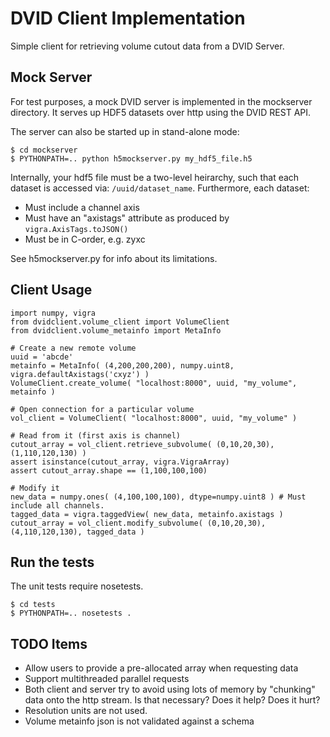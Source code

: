 DVID Client Implementation
==========================
Simple client for retrieving volume cutout data from a DVID Server.

Mock Server
-----------

For test purposes, a mock DVID server is implemented in the mockserver directory.
It serves up HDF5 datasets over http using the DVID REST API.

The server can also be started up in stand-alone mode:

    $ cd mockserver
    $ PYTHONPATH=.. python h5mockserver.py my_hdf5_file.h5

Internally, your hdf5 file must be a two-level heirarchy, such that each dataset is accessed via: `/uuid/dataset_name`.
Furthermore, each dataset:
- Must include a channel axis
- Must have an "axistags" attribute as produced by `vigra.AxisTags.toJSON()`
- Must be in C-order, e.g. zyxc

See h5mockserver.py for info about its limitations.

Client Usage
------------

    import numpy, vigra
    from dvidclient.volume_client import VolumeClient
    from dvidclient.volume_metainfo import MetaInfo
    
    # Create a new remote volume
    uuid = 'abcde'
    metainfo = MetaInfo( (4,200,200,200), numpy.uint8, vigra.defaultAxistags('cxyz') )
    VolumeClient.create_volume( "localhost:8000", uuid, "my_volume", metainfo )

    # Open connection for a particular volume    
    vol_client = VolumeClient( "localhost:8000", uuid, "my_volume" )
    
    # Read from it (first axis is channel)
    cutout_array = vol_client.retrieve_subvolume( (0,10,20,30), (1,110,120,130) )
    assert isinstance(cutout_array, vigra.VigraArray)
    assert cutout_array.shape == (1,100,100,100)

    # Modify it
    new_data = numpy.ones( (4,100,100,100), dtype=numpy.uint8 ) # Must include all channels.
    tagged_data = vigra.taggedView( new_data, metainfo.axistags )
    cutout_array = vol_client.modify_subvolume( (0,10,20,30), (4,110,120,130), tagged_data )

Run the tests
-------------
The unit tests require nosetests.

    $ cd tests
    $ PYTHONPATH=.. nosetests .

TODO Items
----------
- Allow users to provide a pre-allocated array when requesting data
- Support multithreaded parallel requests
- Both client and server try to avoid using lots of memory by "chunking" data onto the http stream. Is that necessary?  Does it help?  Does it hurt?
- Resolution units are not used.
- Volume metainfo json is not validated against a schema
